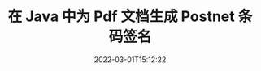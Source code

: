 ---
############################# Static ############################
layout: "auto-gen-signature"
date: 2022-03-01T15:12:22
draft: false
operation: Sign
signaturetype: Barcode
codetype: Postnet
fileformat: Pdf
productName: Java
lang: zh
productCode: java
otherformats: pdf doc docx docm dot dotm dotx odt ott rtf xls xlsx xlsm xlsb csv ods ots xltx xltm ppt pptx pps ppsx odp otp potx potm pptm ppsm png jpg bmp gif tiff svg webp wmf
breadcrumb: Put  Barcode signature on Pdf for Java

############################# Head ############################
head_title: "在 Java 中带有 Postnet 条码的 eSign Pdf 文档"
head_description: "创建 Postnet 条码签名并使用几行代码将其放在带有 Java 的 Pdf 文档中。使用 GroupDocs 文档签名 API 对各种文件格式进行签名。"

############################# Header ############################
title: "在 Java 中为 Pdf 文档生成 Postnet 条码签名"
description: "使用 Postnet 条码对您的 Pdf 业务文档进行电子签名。只需几行代码即可快速轻松地生成条形码签名以设置签名选项。"
bg_image: "https://cms.admin.containerize.com/templates/aspose/App_Themes/V3/images/bg/header1.png"
bg_overlay: false
button:
    enable: true

############################# SubMenu ############################
submenu:
    enable: true

    left:
        img_alt: "GroupDocs.Signature for Java"
        image: "https://cms.admin.containerize.com/templates/groupdocs/images/product-logos/90x90-noborder/groupdocs-signature-java.png"
        product: "GroupDocs.Signature"
        platform: "Java"



############################# About ############################
about:
    enable: true
    title: "关于 GroupDocs.Signature for Java 条码签名 API。"
    content: |
        [GroupDocs.Signature for Java](https://products.groupdocs.com/signature/java/) 是一个快速简便的 API，用于使用 UPCA、UPCE、EAN13、EAN14、Code39、Code39Extended、Code128、Codabar、Postnet、ISBN 等条码类型管理数字文档电子签名, ITF14 和许多其他的。客户可以轻松创建提供所需文本的条码，并将它们放在 PDF、Microsoft Office Words 文档、Microsoft Office Excel 工作簿、MS PowerPoint 演示文稿、Adobe Photoshop 文件和各种图像格式中。可以更新、搜索、验证、删除或预览放置在文档中的条形码。此外，还支持条码定制。
    

############################# Steps ############################
steps:
    enable: true
    title_left: "在 Java 中使用 Barcode 签署 Pdf 的步骤"
    content_left: |
        [GroupDocs.Signature for Java](https://products.groupdocs.com/signature/java/) 提供使用 Barcode 签名快速轻松地签署 Pdf 文档的能力。
        
        * 创建 Signature 类的实例，提供 Pdf 文件应该作为路径或内存流进行签名
        * 实例化 SignOptions 类并设置所有需要的数据。
        * 调用 Signature.Sign() 方法传递输出 Pdf 文件或内存流

    title_right: " 系统要求"
    content_right: |
        所有主要平台和操作系统都支持 GroupDocs.Signature for Java。在执行以下代码之前，请确保您的系统上安装了以下先决条件。

        * 操作系统：Microsoft Windows、Linux、MacOS
        * 开发环境：NetBeans, Intellij IDEA, Eclipse, etc.
        * Java runtime: J2SE 6.0 and above
        * 从 [Maven](https://repository.groupdocs.com/webapp/#/artifacts/browse/tree/General/repo/com/groupdocs/groupdocs-signature) 获取最新的 GroupDocs.Signature for Java
         
    code: |
        ```java    
                
        // Set up input Pdf file
        String filePath = "input.pdf";
        // Set up output file
        String outputFilePath = "output.pdf";

        // Instantiate Signature for input file
        Signature signature = new Signature(filePath);

        // create barcode option with predefined barcode text
        BarcodeSignOptions options = new BarcodeSignOptions("John Smith");

        // setup Barcode encoding type
        options.setEncodeType(BarcodeTypes.Postnet);

        // set signature position
        options.setLeft(50);
        options.setTop(50);
        options.setWidth(200);
        options.setHeight(50);

        // sign Pdf document
        SignResult result = signature.sign(outputFilePath, options);

        ```

############################# Demos ############################
demos:
    enable: true
    title: "使用 Barcode 现场演示签署 Pdf 文档"
    content: |
       访问 [GroupDocs.Signature App](https://products.groupdocs.app/signature/family) 网站，立即使用各种签名为 Pdf 文件签名。免费在线演示等着你。

        
############################# About Formats ############################
about_formats:
    enable: true
    format:
        # format loop
        - icon: "fas fa-barcode"
          title: "About Postnet Barcode"
          content: |
            POSTNET（邮政数字编码技术）是美国邮政服务用来协助引导邮件的条形码符号。
          characterset: |
             数字 (0-9)。
          textcapacity: |
             最多 11 个字符。
          image: |
             iVBORw0KGgoAAAANSUhEUgAAACcAAAAjCAYAAAAXMhMjAAAAAXNSR0IArs4c6QAAAARnQU1BAACxjwv8YQUAAAAJcEhZcwAADsMAAA7DAcdvqGQAAACeSURBVFhH7c7BCkMxEELR/P9Pp1LoRrCXpi4Cbw5kIRKZtS82x52a407Ncae+HrfWer8Pyr+i/3NcQv/nuIT+z3EJ/X/Ocf9mlxuhsXZ2uREaa2eXG6Gxdna5ERprZ5cbobF2drkRGmtnlxuhsXZ2uREaa2eXG6Gxdna5ERprZ5cbobF2drkRGmtnlxuhsXZ2ubnAHHdqjjt18XF7vwDevzbHqsQWPwAAAABJRU5ErkJggg==

          link: ""

############################# More Formats ############################
more_formats:
    enable: true
    title: "Java 的其他支持的 Barcode 签名"
    content: |
        "您还可以使用其他签名类型对 Pdf 进行签名。请参阅下面的列表。"
    format: 
        
       
back_to_top:
    enable: true
---